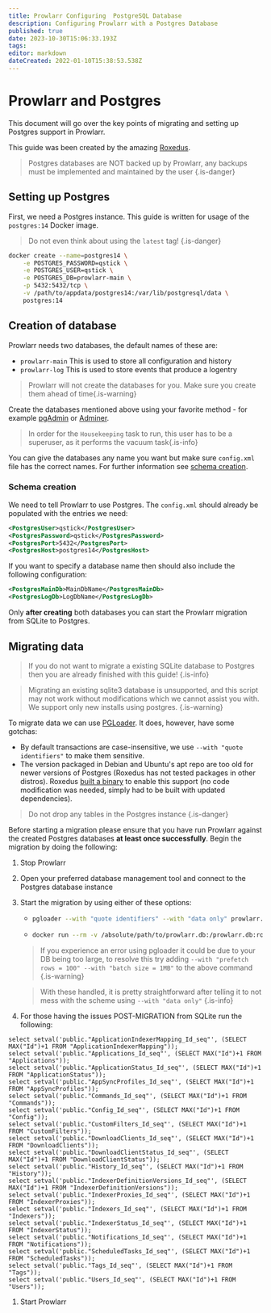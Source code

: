 ```yaml
---
title: Prowlarr Configuring  PostgreSQL Database
description: Configuring Prowlarr with a Postgres Database
published: true
date: 2023-10-30T15:06:33.193Z
tags: 
editor: markdown
dateCreated: 2022-01-10T15:38:53.538Z
---
```


# Prowlarr and Postgres

This document will go over the key points of migrating and setting up Postgres support in Prowlarr.

This guide was been created by the amazing [Roxedus](https://github.com/Roxedus).

> Postgres databases are NOT backed up by Prowlarr, any backups must be implemented and maintained by the user
{.is-danger}

## Setting up Postgres

 First, we need a Postgres instance. This guide is written for usage of the `postgres:14` Docker image.

 > Do not even think about using the `latest` tag! {.is-danger}

```bash
docker create --name=postgres14 \
    -e POSTGRES_PASSWORD=qstick \
    -e POSTGRES_USER=qstick \
    -e POSTGRES_DB=prowlarr-main \
    -p 5432:5432/tcp \
    -v /path/to/appdata/postgres14:/var/lib/postgresql/data \
    postgres:14
```

## Creation of database

Prowlarr needs two databases, the default names of these are:

- `prowlarr-main`   This is used to store all configuration and history
- `prowlarr-log`    This is used to store events that produce a logentry

> Prowlarr will not create the databases for you. Make sure you create them ahead of time{.is-warning}

Create the databases mentioned above using your favorite method - for example [pgAdmin](https://www.pgadmin.org/) or [Adminer](https://www.adminer.org/).

> In order for the `Housekeeping` task to run, this user has to be a superuser, as it performs the vacuum task{.is-info}

You can give the databases any name you want but make sure `config.xml` file has the correct names. For further information see [schema creation](/prowlarr/postgres-setup#schema-creation).

### Schema creation

 We need to tell Prowlarr to use Postgres. The `config.xml` should already be populated with the entries we need:

```xml
<PostgresUser>qstick</PostgresUser>
<PostgresPassword>qstick</PostgresPassword>
<PostgresPort>5432</PostgresPort>
<PostgresHost>postgres14</PostgresHost>
```

If you want to specify a database name then should also include the following configuration:

```xml
<PostgresMainDb>MainDbName</PostgresMainDb>
<PostgresLogDb>LogDbName</PostgresLogDb>
```

Only **after creating** both databases you can start the Prowlarr migration from SQLite to Postgres.

## Migrating data

> If you do not want to migrate a existing SQLite database to Postgres then you are already finished with this guide! {.is-info}

> Migrating an existing sqlite3 database is unsupported, and this script may not work without modifications which we cannot assist you with. We support only new installs using postgres. {.is-warning}

To migrate data we can use [PGLoader](https://github.com/dimitri/pgloader). It does, however, have some gotchas:

- By default transactions are case-insensitive, we use `--with "quote identifiers"` to make them sensitive.
- The version packaged in Debian and Ubuntu's apt repo are too old for newer versions of Postgres (Roxedus has not tested packages in other distros).
  Roxedus [built a binary](https://github.com/Roxedus/Pgloader-bin) to enable this support (no code modification was needed, simply had to be built with updated dependencies).

> Do not drop any tables in the Postgres instance {.is-danger}

Before starting a migration please ensure that you have run Prowlarr against the created Postgres databases **at least once successfully**. Begin the migration by doing the following:

1. Stop Prowlarr
1. Open your preferred database management tool and connect to the Postgres database instance
1. Start the migration by using either of these options:

    - ```bash
      pgloader --with "quote identifiers" --with "data only" prowlarr.db 'postgresql://qstick:qstick@localhost/prowlarr-main'
      ```

    - ```bash
      docker run --rm -v /absolute/path/to/prowlarr.db:/prowlarr.db:ro --network=host ghcr.io/roxedus/pgloader --with "quote identifiers" --with "data only" /prowlarr.db "postgresql://qstick:qstick@localhost/prowlarr-main"
      ```

    > If you experience an error using pgloader it could be due to your DB being too large, to resolve this try adding `--with "prefetch rows = 100" --with "batch size = 1MB"` to the above command
    {.is-warning}

    > With these handled, it is pretty straightforward after telling it to not mess with the scheme using `--with "data only"`
    {.is-info}

1. For those having the issues POST-MIGRATION from SQLite run the following:

  ```postgres
  select setval('public."ApplicationIndexerMapping_Id_seq"', (SELECT MAX("Id")+1 FROM "ApplicationIndexerMapping"));
  select setval('public."Applications_Id_seq"', (SELECT MAX("Id")+1 FROM "Applications"));
  select setval('public."ApplicationStatus_Id_seq"', (SELECT MAX("Id")+1 FROM "ApplicationStatus"));
  select setval('public."AppSyncProfiles_Id_seq"', (SELECT MAX("Id")+1 FROM "AppSyncProfiles"));
  select setval('public."Commands_Id_seq"', (SELECT MAX("Id")+1 FROM "Commands"));
  select setval('public."Config_Id_seq"', (SELECT MAX("Id")+1 FROM "Config"));
  select setval('public."CustomFilters_Id_seq"', (SELECT MAX("Id")+1 FROM "CustomFilters"));
  select setval('public."DownloadClients_Id_seq"', (SELECT MAX("Id")+1 FROM "DownloadClients"));
  select setval('public."DownloadClientStatus_Id_seq"', (SELECT MAX("Id")+1 FROM "DownloadClientStatus"));
  select setval('public."History_Id_seq"', (SELECT MAX("Id")+1 FROM "History"));
  select setval('public."IndexerDefinitionVersions_Id_seq"', (SELECT MAX("Id")+1 FROM "IndexerDefinitionVersions"));
  select setval('public."IndexerProxies_Id_seq"', (SELECT MAX("Id")+1 FROM "IndexerProxies"));
  select setval('public."Indexers_Id_seq"', (SELECT MAX("Id")+1 FROM "Indexers"));
  select setval('public."IndexerStatus_Id_seq"', (SELECT MAX("Id")+1 FROM "IndexerStatus"));
  select setval('public."Notifications_Id_seq"', (SELECT MAX("Id")+1 FROM "Notifications"));
  select setval('public."ScheduledTasks_Id_seq"', (SELECT MAX("Id")+1 FROM "ScheduledTasks"));
  select setval('public."Tags_Id_seq"', (SELECT MAX("Id")+1 FROM "Tags"));
  select setval('public."Users_Id_seq"', (SELECT MAX("Id")+1 FROM "Users"));
  ```

1. Start Prowlarr
